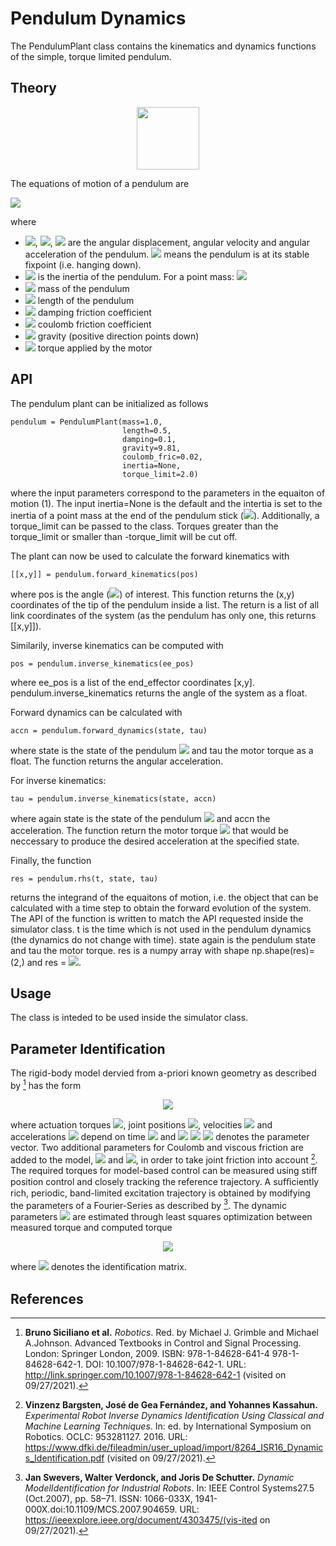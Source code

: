 #  Pendulum Dynamics #

The PendulumPlant class contains the kinematics and dynamics functions of the simple, torque limited pendulum.

## Theory #

<div align="center">
<img width="100" src="../../../../docs/pendulum.png">
</div>

The equations of motion of a pendulum are

<img src="https://render.githubusercontent.com/render/math?math=I\ddot{\theta} %2B b\dot{\theta} %2B c_f \text{sign}(\dot{\theta}) %2B mgl \sin(\theta) = \tau">

where

- <img src="https://render.githubusercontent.com/render/math?math=\theta">, <img src="https://render.githubusercontent.com/render/math?math=\dot{\theta}">, <img src="https://render.githubusercontent.com/render/math?math=\ddot{\theta}"> are the angular displacement, angular velocity and angular acceleration of the pendulum. <img src="https://render.githubusercontent.com/render/math?math=\theta=0"> means the pendulum is at its stable fixpoint (i.e. hanging down).
- <img src="https://render.githubusercontent.com/render/math?math=I"> is the inertia of the pendulum. For a point mass: <img src="https://render.githubusercontent.com/render/math?math=I=ml^2">
- <img src="https://render.githubusercontent.com/render/math?math=m"> mass of the pendulum
- <img src="https://render.githubusercontent.com/render/math?math=l"> length of the pendulum
- <img src="https://render.githubusercontent.com/render/math?math=b"> damping friction coefficient
- <img src="https://render.githubusercontent.com/render/math?math=c_f"> coulomb friction coefficient
- <img src="https://render.githubusercontent.com/render/math?math=g"> gravity (positive direction points down)
- <img src="https://render.githubusercontent.com/render/math?math=\tau"> torque applied by the motor


## API #

The pendulum plant can be initialized as follows

    pendulum = PendulumPlant(mass=1.0,
                             length=0.5,
                             damping=0.1,
                             gravity=9.81,
                             coulomb_fric=0.02,
                             inertia=None,
                             torque_limit=2.0)

where the input parameters correspond to the parameters in the equaiton of motion (1). The input inertia=None is the default and the intertia is set to the inertia of a point mass at the end of the pendulum stick (<img src="https://render.githubusercontent.com/render/math?math=I=ml^2">). Additionally, a torque_limit can be passed to the class. Torques greater than the torque_limit or smaller than -torque_limit will be cut off.

The plant can now be used to calculate the forward kinematics with

    [[x,y]] = pendulum.forward_kinematics(pos)

where pos is the angle (<img src="https://render.githubusercontent.com/render/math?math=\theta">) of interest. This function returns the (x,y) coordinates of the tip of the pendulum inside a list. The return is a list of all link coordinates of the system (as the pendulum has only one, this returns [[x,y]]).

Similarily, inverse kinematics can be computed with

    pos = pendulum.inverse_kinematics(ee_pos)

where ee_pos is a list of the end_effector coordinates [x,y]. pendulum.inverse_kinematics returns the angle of the system as a float.

Forward dynamics can be calculated with

    accn = pendulum.forward_dynamics(state, tau)

where state is the state of the pendulum <img src="https://render.githubusercontent.com/render/math?math=[\theta, \dot{theta=]"> and tau the motor torque as a float. The function returns the angular acceleration.

For inverse kinematics:

    tau = pendulum.inverse_kinematics(state, accn)

where again state is the state of the pendulum <img src="https://render.githubusercontent.com/render/math?math=[\theta, \dot{\theta}]"> and accn the acceleration. The function return the motor torque <img src="https://render.githubusercontent.com/render/math?math=\tau"> that would be neccessary to produce the desired acceleration at the specified state.

Finally, the function

    res = pendulum.rhs(t, state, tau)

returns the integrand of the equaitons of motion, i.e. the object that can be calculated with a time step to obtain the forward evolution of the system. The API of the function is written to match the API requested inside the simulator class.
t is the time which is not used in the pendulum dynamics (the dynamics do not change with time). state again is the pendulum state and tau the motor torque. res is a numpy array with shape np.shape(res)=(2,) and res = <img src="https://render.githubusercontent.com/render/math?math=[\dot{\theta}, \ddot{\theta}]">.


## Usage #

The class is inteded to be used inside the simulator class.

## Parameter Identification #

The rigid-body model dervied from a-priori known geometry as described by [^fn1] has the form

<div align="center">
<img src="https://render.githubusercontent.com/render/math?math=%5Ctau(t)%3D%20%5Cmathbf%7BY%7D%20%5Cleft(%5Ctheta(t)%2C%20%5Cdot%20%5Ctheta(t)%2C%20%5Cddot%20%5Ctheta(t)%5Cright)%20%5C%3B%20%5Clambda%2C">
</div>

<!-- $$\tau(t)= \mathbf{Y} \left(\theta(t), \dot \theta(t), \ddot \theta(t)\right) \; \lambda,$$ -->


where actuation torques <img src="https://render.githubusercontent.com/render/math?math=\tau (t)">, joint positions <img src="https://render.githubusercontent.com/render/math?math=\theta(t)">, velocities <img src="https://render.githubusercontent.com/render/math?math=\dot \theta (t)"> and accelerations <img src="https://render.githubusercontent.com/render/math?math=\ddot \theta(t)"> depend on time <img src="https://render.githubusercontent.com/render/math?math=t"> and <img src="https://render.githubusercontent.com/render/math?math=\lambda"> <img src="https://render.githubusercontent.com/render/math?math=\in"> <img src="https://render.githubusercontent.com/render/math?math=\mathbb{R}^{6n}"> denotes the parameter vector. Two additional parameters for Coulomb and viscous friction are added to the model, <img src="https://render.githubusercontent.com/render/math?math=F_{c,i}"> and <img src="https://render.githubusercontent.com/render/math?math=F_{v,i}">, in order to take joint friction into account [^fn2]. The required torques for model-based control can be measured using stiff position control and closely tracking the reference trajectory. A sufﬁciently rich, periodic, band-limited excitation trajectory is obtained by modifying the parameters of a Fourier-Series as described by [^fn3]. The dynamic parameters <img src="https://render.githubusercontent.com/render/math?math=\hat{\lambda}"> are estimated through least squares optimization between measured torque and computed torque

<div align="center">
<img src="https://render.githubusercontent.com/render/math?math=%5Chat%7B%5Clambda%7D%20%3D%20%5Cunderset%7B%5Clambda%7D%7B%5Ctext%7Bargmin%7D%7D%20%5Cleft(%20(%5Cmathit%7B%5CPhi%7D%20%5Clambda%20-%20%5Ctau_m)%5ET%20(%5Cmathit%7B%5CPhi%7D%20%5Clambda%20-%20%5Ctau_m)%20%5Cright)">
</div>

<!-- $$\hat{\lambda} = \underset{\lambda}{\text{argmin}} \left( (\mathit{\Phi} \lambda - \tau_m)^T (\mathit{\Phi} \lambda - \tau_m) \right),$$ -->


where <img src="https://render.githubusercontent.com/render/math?math=\mathit{\Phi}"> denotes the identiﬁcation matrix.


## References #

[^fn1]:  **Bruno Siciliano et al.** _Robotics_. Red. by Michael J. Grimble and Michael A.Johnson. Advanced Textbooks in Control and Signal Processing. London: Springer  London,  2009. ISBN:  978-1-84628-641-4  978-1-84628-642-1. DOI: 10.1007/978-1-84628-642-1. URL: http://link.springer.com/10.1007/978-1-84628-642-1 (visited on 09/27/2021).
[^fn2]: **Vinzenz Bargsten, José de Gea Fernández, and Yohannes Kassahun.** _Experimental Robot Inverse Dynamics Identification Using Classical and Machine Learning Techniques_. In: ed. by International Symposium on Robotics. OCLC: 953281127. 2016. URL: https://www.dfki.de/fileadmin/user_upload/import/8264_ISR16_Dynamics_Identification.pdf (visited on 09/27/2021).
[^fn3]: **Jan  Swevers,  Walter  Verdonck,  and  Joris  De  Schutter.** _Dynamic  ModelIdentification for Industrial Robots_. In: IEEE Control Systems27.5 (Oct.2007), pp. 58–71. ISSN: 1066-033X, 1941-000X.doi:10.1109/MCS.2007.904659. URL: https://ieeexplore.ieee.org/document/4303475/(vis-ited on 09/27/2021).
